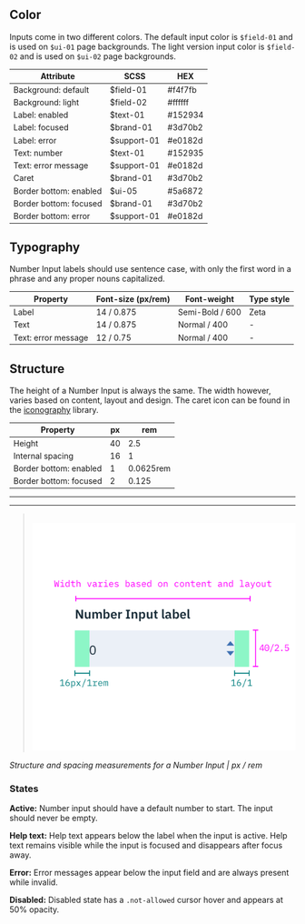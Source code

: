 ## Color

Inputs come in two different colors. The default input color is `$field-01` and is used on `$ui-01` page backgrounds. The light version input color is `$field-02` and is used on `$ui-02` page backgrounds.

| Attribute                | SCSS      | HEX           |
|----------------------|-----------|---------------|
| Background: default | $field-01     | #f4f7fb |
| Background: light | $field-02     | #ffffff |
| Label: enabled           | $text-01   | #152934   |
| Label: focused           | $brand-01  | #3d70b2   |
| Label: error             | $support-01 | #e0182d |
| Text: number | $text-01  | #152935       |
| Text: error message      | $support-01        | #e0182d   |
| Caret                | $brand-01 | #3d70b2       |
| Border bottom: enabled | $ui-05 | #5a6872 |
| Border bottom: focused | $brand-01 | #3d70b2 |
| Border bottom: error | $support-01 | #e0182d |

## Typography

Number Input labels should use sentence case, with only the first word in a phrase and any proper nouns capitalized.

| Property  | Font-size (px/rem)      | Font-weight  | Type style |
|------------|-----------------|--------------|----|
| Label       | 14 / 0.875 | Semi-Bold / 600   | Zeta |
| Text        | 14 / 0.875 | Normal / 400   | - |
| Text: error message | 12 / 0.75 | Normal / 400 | - |

## Structure

The height of a Number Input is always the same. The width however, varies based on content, layout and design. The caret icon can be found in the [iconography](/style/iconography/library) library.

| Property         | px | rem |
|------------------|----|-----|
| Height           | 40 | 2.5 |
| Internal spacing | 16 | 1   |
| Border bottom: enabled | 1 | 0.0625rem |
| Border bottom: focused | 2 | 0.125 |


---
***
> 
![Structure and spacing for number input](images/number-input-style-1.png)

_Structure and spacing measurements for a Number Input | px / rem_

### States

**Active:** Number input should have a default number to start. The input should never be empty.

**Help text:** Help text appears below the label when the input is active. Help text remains visible while the input is focused and disappears after focus away.

**Error:** Error messages appear below the input field and are always present while invalid.

**Disabled:** Disabled state has a `.not-allowed` cursor hover and appears at 50% opacity.
